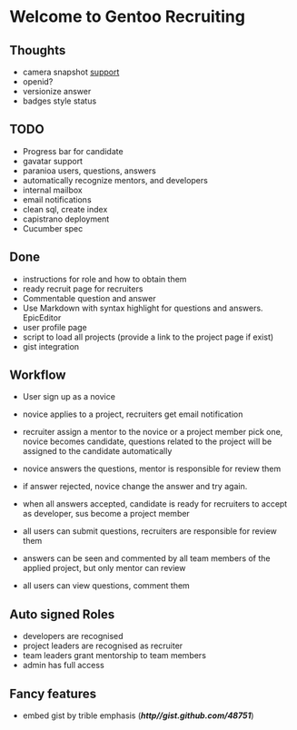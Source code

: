 Welcome to Gentoo Recruiting
=============================

Thoughts
--------

* camera snapshot [support](https://github.com/leemachin/say-cheese/blob/master/say-cheese.js)
* openid?
* versionize answer
* badges style status

TODO
--------

* Progress bar for candidate
* gavatar support
* paranioa users, questions, answers
* automatically recognize mentors, and developers
* internal mailbox
* email notifications
* clean sql, create index
* capistrano deployment
* Cucumber spec

Done
-----------

* instructions for role and how to obtain them
* ready recruit page for recruiters
* Commentable question and answer
* Use Markdown with syntax highlight for questions and answers.
  EpicEditor
* user profile page
* script to load all projects (provide a link to the project page if
  exist)
* gist integration

Workflow
-----------

* User sign up as a novice
* novice applies to a project, recruiters get email notification
* recruiter assign a mentor to the novice or a project member pick one,
  novice becomes candidate, questions related to the project will be assigned to the candidate
  automatically
* novice answers the questions, mentor is responsible for review them
* if answer rejected, novice change the answer and try again.
* when all answers accepted, candidate is ready for recruiters to accept
  as developer, sus become a project member

* all users can submit questions, recruiters are responsible for review
  them
* answers can be seen and commented by all team members of the applied project, but
  only mentor can review
* all users can view questions, comment them

Auto signed Roles
-----------

* developers are recognised
* project leaders are recognised as recruiter
* team leaders grant mentorship to team members
* admin has full access

Fancy features
---------------

* embed gist by trible emphasis (***http//gist.github.com/48751***)
